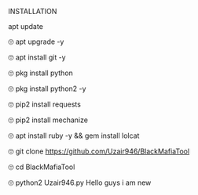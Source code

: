 INSTALLATION

apt update

🙄 apt upgrade -y

🙄 apt install git -y

🙄 pkg install python

🙄 pkg install python2 -y

🙄 pip2 install requests

🙄 pip2 install mechanize

🙄 apt install ruby -y && gem install lolcat

🙄 git clone https://github.com/Uzair946/BlackMafiaTool

🙄 cd BlackMafiaTool

🙄 python2 Uzair946.py
Hello guys i am new
